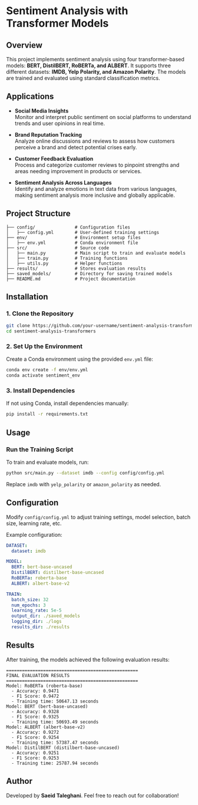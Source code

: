 # Sentiment Analysis with Transformer Models

## Overview
This project implements sentiment analysis using four transformer-based models: **BERT, DistilBERT, RoBERTa, and ALBERT**. It supports three different datasets: **IMDB, Yelp Polarity, and Amazon Polarity**. The models are trained and evaluated using standard classification metrics.

## Applications

- **Social Media Insights**  
  Monitor and interpret public sentiment on social platforms to understand trends and user opinions in real time.

- **Brand Reputation Tracking**  
  Analyze online discussions and reviews to assess how customers perceive a brand and detect potential crises early.

- **Customer Feedback Evaluation**  
  Process and categorize customer reviews to pinpoint strengths and areas needing improvement in products or services.

- **Sentiment Analysis Across Languages**  
  Identify and analyze emotions in text data from various languages, making sentiment analysis more inclusive and globally applicable.


## Project Structure
```
├── config/               # Configuration files
│   ├── config.yml        # User-defined training settings
├── env/                  # Environment setup files
│   ├── env.yml           # Conda environment file
├── src/                  # Source code
│   ├── main.py           # Main script to train and evaluate models
│   ├── train.py          # Training functions
│   ├── utils.py          # Helper functions
├── results/              # Stores evaluation results
├── saved_models/         # Directory for saving trained models
├── README.md             # Project documentation
```

## Installation
### **1. Clone the Repository**
```bash
git clone https://github.com/your-username/sentiment-analysis-transformers.git
cd sentiment-analysis-transformers
```

### **2. Set Up the Environment**
Create a Conda environment using the provided `env.yml` file:
```bash
conda env create -f env/env.yml
conda activate sentiment_env
```

### **3. Install Dependencies**
If not using Conda, install dependencies manually:
```bash
pip install -r requirements.txt
```

## Usage
### **Run the Training Script**
To train and evaluate models, run:
```bash
python src/main.py --dataset imdb --config config/config.yml
```
Replace `imdb` with `yelp_polarity` or `amazon_polarity` as needed.

## Configuration
Modify `config/config.yml` to adjust training settings, model selection, batch size, learning rate, etc.

Example configuration:
```yaml
DATASET:
  dataset: imdb

MODEL:
  BERT: bert-base-uncased
  DistilBERT: distilbert-base-uncased
  RoBERTa: roberta-base
  ALBERT: albert-base-v2

TRAIN:
  batch_size: 32
  num_epochs: 3
  learning_rate: 5e-5
  output_dir: ./saved_models
  logging_dir: ./logs
  results_dir: ./results
```

## Results
After training, the models achieved the following evaluation results:
```
==================================================
FINAL EVALUATION RESULTS
==================================================
Model: RoBERTa (roberta-base)
  - Accuracy: 0.9471
  - F1 Score: 0.9472
  - Training time: 50647.13 seconds
Model: BERT (bert-base-uncased)
  - Accuracy: 0.9328
  - F1 Score: 0.9325
  - Training time: 50693.49 seconds
Model: ALBERT (albert-base-v2)
  - Accuracy: 0.9272
  - F1 Score: 0.9254
  - Training time: 57387.47 seconds
Model: DistilBERT (distilbert-base-uncased)
  - Accuracy: 0.9251
  - F1 Score: 0.9253
  - Training time: 25787.94 seconds
```


## Author
Developed by **Saeid Taleghani**. Feel free to reach out for collaboration!

